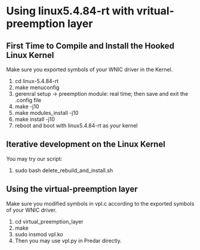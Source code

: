 # Using linux5.4.84-rt with vritual-preemption layer

## First Time to Compile and Install the Hooked Linux Kernel
Make sure you exported symbols of your WNIC driver in the Kernel.
1. cd linux-5.4.84-rt
2. make menuconfig
3. gerenral setup -> preemption module: real time; then save and exit the .config file
4. make -j10
5. make modules_install -j10
6. make install -j10
7. reboot and boot with linux5.4.84-rt as your kernel

## Iterative development on the Linux Kernel
You may try our script:
1. sudo bash delete_rebuild_and_install.sh 

## Using the virtual-preemption layer
Make sure you modified symbols in vpl.c according to the exported symbols of your WNIC driver.
1. cd virtual_preemption_layer
2. make
3. sudo insmod vpl.ko
4. Then you may use vpl.py in Predar directly.

 